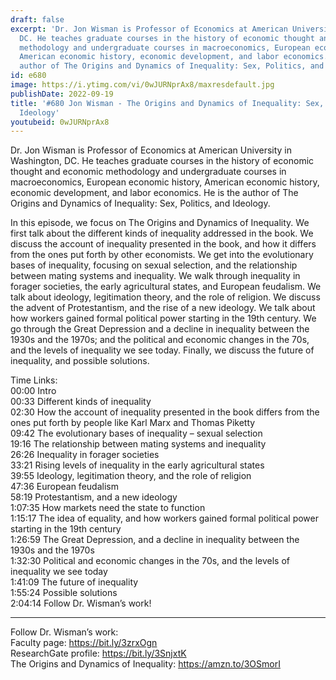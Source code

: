 ```yaml
---
draft: false
excerpt: 'Dr. Jon Wisman is Professor of Economics at American University in Washington,
  DC. He teaches graduate courses in the history of economic thought and economic
  methodology and undergraduate courses in macroeconomics, European economic history,
  American economic history, economic development, and labor economics. He is the
  author of The Origins and Dynamics of Inequality: Sex, Politics, and Ideology.'
id: e680
image: https://i.ytimg.com/vi/0wJURNprAx8/maxresdefault.jpg
publishDate: 2022-09-19
title: '#680 Jon Wisman - The Origins and Dynamics of Inequality: Sex, Politics, and
  Ideology'
youtubeid: 0wJURNprAx8
---
```

Dr. Jon Wisman is Professor of Economics at American University in Washington, DC. He teaches graduate courses in the history of economic thought and economic methodology and undergraduate courses in macroeconomics, European economic history, American economic history, economic development, and labor economics. He is the author of The Origins and Dynamics of Inequality: Sex, Politics, and Ideology.

In this episode, we focus on The Origins and Dynamics of Inequality. We first talk about the different kinds of inequality addressed in the book. We discuss the account of inequality presented in the book, and how it differs from the ones put forth by other economists. We get into the evolutionary bases of inequality, focusing on sexual selection, and the relationship between mating systems and inequality. We walk through inequality in forager societies, the early agricultural states, and European feudalism. We talk about ideology, legitimation theory, and the role of religion. We discuss the advent of Protestantism, and the rise of a new ideology. We talk about how workers gained formal political power starting in the 19th century. We go through the Great Depression and a decline in inequality between the 1930s and the 1970s; and the political and economic changes in the 70s, and the levels of inequality we see today. Finally, we discuss the future of inequality, and possible solutions.


Time Links:  
00:00 Intro  
00:33  Different kinds of inequality  
02:30  How the account of inequality presented in the book differs from the ones put forth by people like Karl Marx and Thomas Piketty  
09:42  The evolutionary bases of inequality – sexual selection  
19:16  The relationship between mating systems and inequality  
26:26  Inequality in forager societies  
33:21  Rising levels of inequality in the early agricultural states  
39:55  Ideology, legitimation theory, and the role of religion  
47:36  European feudalism  
58:19  Protestantism, and a new ideology  
1:07:35  How markets need the state to function  
1:15:17  The idea of equality, and how workers gained formal political power starting in the 19th century  
1:26:59  The Great Depression, and a decline in inequality between the 1930s and the 1970s  
1:32:30  Political and economic changes in the 70s, and the levels of inequality we see today  
1:41:09  The future of inequality  
1:55:24  Possible solutions  
2:04:14  Follow Dr. Wisman’s work!

---

Follow Dr. Wisman’s work:  
Faculty page: https://bit.ly/3zrxOgn  
ResearchGate profile: https://bit.ly/3SnjxtK  
The Origins and Dynamics of Inequality: https://amzn.to/3OSmorI
